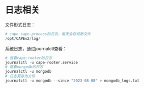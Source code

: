 # 日志相关

文件形式日志：  
```r
# cape cape-process的日志，每天会存成新文件
/opt/CAPEv2/log/
```

系统日志，通过journalctl查看：  
```r
# 查看cape-rooter的日志
journalctl -u cape-rooter.service
# 查看mongodb的日志
journalctl -u mongodb
# 日志另存为文件
journalctl -u mongodb --since "2023-08-08" > mongodb_logs.txt 
```
